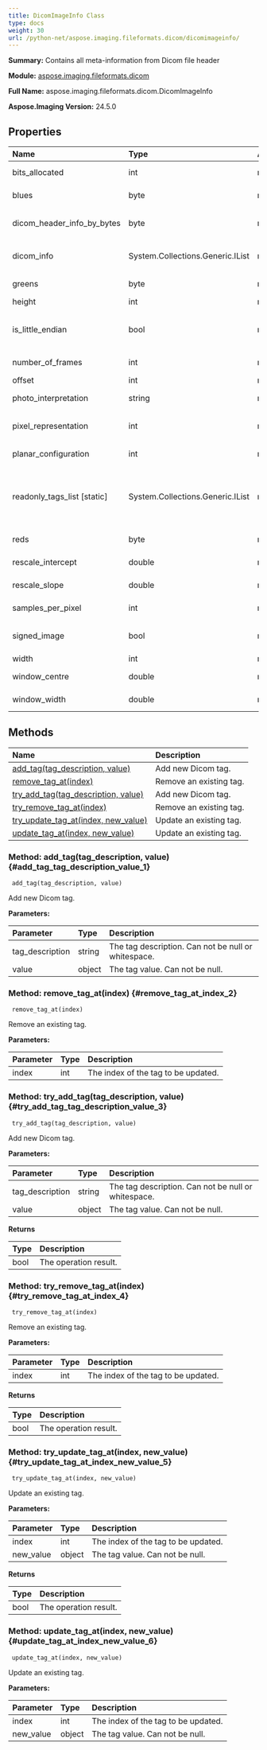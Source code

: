 ```yaml
---
title: DicomImageInfo Class
type: docs
weight: 30
url: /python-net/aspose.imaging.fileformats.dicom/dicomimageinfo/
---
```


**Summary:** Contains all meta-information from Dicom file header

**Module:** [aspose.imaging.fileformats.dicom](/imaging/python-net/aspose.imaging.fileformats.dicom/)

**Full Name:** aspose.imaging.fileformats.dicom.DicomImageInfo

**Aspose.Imaging Version:** 24.5.0

## **Properties**
| **Name** | **Type** | **Access** | **Description** |
| :- | :- | :- | :- |
| bits_allocated | int | r | Gets a value of the "bitsAllocated". |
| blues | byte | r | Gets the array colors of the blue |
| dicom_header_info_by_bytes | byte | r | Gets the dicom header information by bytes. |
| dicom_info | System.Collections.Generic.IList<string> | r | Gets the header information of the DICOM file. |
| greens | byte | r | Gets the array colors of the green |
| height | int | r | Gets the height. |
| is_little_endian | bool | r | Gets a value indicating whether this instance is little endian. |
| number_of_frames | int | r | Gets the number of frames. |
| offset | int | r | Gets the offset. |
| photo_interpretation | string | r | Gets a value of the "PhotoInterpretation". |
| pixel_representation | int | r | Gets a value of the pixel "pixelRepresentation". |
| planar_configuration | int | r | Gets the planar configuration. |
| readonly_tags_list [static] | System.Collections.Generic.IList<string> | r | The read-only tags list. These tag values will be reset according to the actual image data upon image save. |
| reds | byte | r | Gets the array colors of the red |
| rescale_intercept | double | r | Gets a value of the "rescaleIntercept". |
| rescale_slope | double | r | Gets a value of the "rescaleSlope". |
| samples_per_pixel | int | r | Gets a value of the "samplesPerPixel". |
| signed_image | bool | r | Gets a value indicating whether "signedImage". |
| width | int | r | Gets the width. |
| window_centre | double | r | Gets the window centre. |
| window_width | double | r | Gets the width of the window. |
## **Methods**
| **Name** | **Description** |
| :- | :- |
| [add_tag(tag_description, value)](#add_tag_tag_description_value_1) | Add new Dicom tag. |
| [remove_tag_at(index)](#remove_tag_at_index_2) | Remove an existing tag. |
| [try_add_tag(tag_description, value)](#try_add_tag_tag_description_value_3) | Add new Dicom tag. |
| [try_remove_tag_at(index)](#try_remove_tag_at_index_4) | Remove an existing tag. |
| [try_update_tag_at(index, new_value)](#try_update_tag_at_index_new_value_5) | Update an existing tag. |
| [update_tag_at(index, new_value)](#update_tag_at_index_new_value_6) | Update an existing tag. |


### Method: add_tag(tag_description, value) {#add_tag_tag_description_value_1}


```
 add_tag(tag_description, value) 
```

Add new Dicom tag.

**Parameters:**

| Parameter | Type | Description |
| :- | :- | :- |
| tag_description | string | The tag description. Can not be null or whitespace. |
| value | object | The tag value. Can not be null. |

### Method: remove_tag_at(index) {#remove_tag_at_index_2}


```
 remove_tag_at(index) 
```

Remove an existing tag.

**Parameters:**

| Parameter | Type | Description |
| :- | :- | :- |
| index | int | The index of the tag to be updated. |

### Method: try_add_tag(tag_description, value) {#try_add_tag_tag_description_value_3}


```
 try_add_tag(tag_description, value) 
```

Add new Dicom tag.

**Parameters:**

| Parameter | Type | Description |
| :- | :- | :- |
| tag_description | string | The tag description. Can not be null or whitespace. |
| value | object | The tag value. Can not be null. |

**Returns**

| Type | Description |
| :- | :- |
| bool | The operation result. |


### Method: try_remove_tag_at(index) {#try_remove_tag_at_index_4}


```
 try_remove_tag_at(index) 
```

Remove an existing tag.

**Parameters:**

| Parameter | Type | Description |
| :- | :- | :- |
| index | int | The index of the tag to be updated. |

**Returns**

| Type | Description |
| :- | :- |
| bool | The operation result. |


### Method: try_update_tag_at(index, new_value) {#try_update_tag_at_index_new_value_5}


```
 try_update_tag_at(index, new_value) 
```

Update an existing tag.

**Parameters:**

| Parameter | Type | Description |
| :- | :- | :- |
| index | int | The index of the tag to be updated. |
| new_value | object | The tag value. Can not be null. |

**Returns**

| Type | Description |
| :- | :- |
| bool | The operation result. |


### Method: update_tag_at(index, new_value) {#update_tag_at_index_new_value_6}


```
 update_tag_at(index, new_value) 
```

Update an existing tag.

**Parameters:**

| Parameter | Type | Description |
| :- | :- | :- |
| index | int | The index of the tag to be updated. |
| new_value | object | The tag value. Can not be null. |

